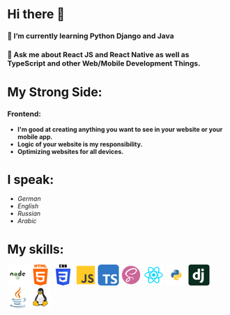 # Hi there 👋

### 🌱 I’m currently learning Python Django and Java
### 💬 Ask me about React JS and React Native as well as TypeScript and other Web/Mobile Development Things.

# My Strong Side:
### Frontend:
- **I'm good at creating anything you want to see in your website or your mobile app.**
- **Logic of your website is my responsibility.**
- **Optimizing websites for all devices.**
  
# I speak:
- *German*
- *English*
- *Russian*
- *Arabic*

# My skills:
<p align="left">
    <img width="48" height="48" src="./SVG/node-js-svgrepo-com.svg"/> 
    <img width="48" height="48" src="./SVG/html5-01-svgrepo-com.svg"/>
    <img width="48" height="48" src="./SVG/css-3-svgrepo-com.svg"/>
    <img width="48" height="48" src="./SVG/js-svgrepo-com.svg"/>
    <img width="48" height="48" src="./SVG/typescript-svgrepo-com.svg"/>
    <img width="48" height="48" src="./SVG/scss2-svgrepo-com.svg"/>
    <img width="48" height="48" src="./SVG/reactjs-svgrepo-com.svg"/>
    <img width="48" height="48" src="./SVG/python-svgrepo-com.svg"/>
    <img width="48" height="48" src="./SVG/django-icon-svgrepo-com.svg"/>
    <img width="48" height="48" src="./SVG/java-svgrepo-com.svg"/>
    <img width="48" height="48" src="./SVG/linux-svgrepo-com.svg"/>

</p>

